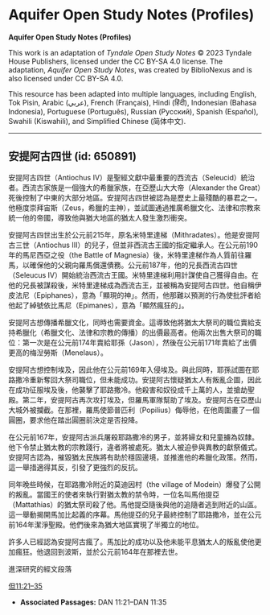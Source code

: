 # Aquifer Open Study Notes (Profiles)

**Aquifer Open Study Notes (Profiles)**

This work is an adaptation of *Tyndale Open Study Notes* © 2023 Tyndale House Publishers, licensed under the CC BY\-SA 4\.0 license. The adaptation, *Aquifer Open Study Notes*, was created by BiblioNexus and is also licensed under CC BY\-SA 4\.0\.

This resource has been adapted into multiple languages, including English, Tok Pisin, Arabic (عربي), French (Français), Hindi (हिंदी), Indonesian (Bahasa Indonesia), Portuguese (Português), Russian (Русский), Spanish (Español), Swahili (Kiswahili), and Simplified Chinese (简体中文).



--------------------------------

## 安提阿古四世 (id: 650891)

安提阿古四世（Antiochus IV）是聖經文獻中最重要的西流古（Seleucid）統治者。西流古家族是一個強大的希臘家族，在亞歷山大大帝（Alexander the Great）死後控制了中東的大部分地區。安提阿古四世被認為是歷史上最殘酷的暴君之一。他極度崇拜宙斯（Zeus，希臘的主神），並試圖通過推廣希臘文化、法律和宗教來統一他的帝國，導致他與猶大地區的猶太人發生激烈衝突。

安提阿古四世出生於公元前215年，原名米特里達梯（Mithradates）。他是安提阿古三世（Antiochus III）的兒子，但並非西流古王國的指定繼承人。在公元前190年的馬尼西亞之役（the Battle of Magnesia）後，米特里達梯作為人質前往羅馬，以確保他的父親向羅馬償還債務。公元前187年，他的兄長西流古四世（Seleucus IV）開始統治西流古王國。米特里達梯利用計謀使自己獲得自由。在他的兄長被謀殺後，米特里達梯成為西流古王，並被稱為安提阿古四世。他自稱伊皮法尼（Epiphanes），意為「顯現的神」。然而，他那難以預測的行為使批評者給他起了綽號依比馬尼（Epimanes），意為「顯然瘋狂的」。

安提阿古想傳播希臘文化，同時也需要資金。這導致他將猶太大祭司的職位賣給支持希臘化（希臘文化、法律和宗教的傳播）的出價最高者。他兩次出售大祭司的職位：第一次是在公元前174年賣給耶孫（Jason），然後在公元前171年賣給了出價更高的梅湼勞斯（Menelaus）。

安提阿古想控制埃及，因此他在公元前169年入侵埃及。與此同時，耶孫試圖在耶路撒冷重新奪回大祭司職位，但未能成功。安提阿古懷疑猶太人有叛亂企圖，因此在成功征服埃及後，他襲擊了耶路撒冷。他殺害和奴役成千上萬的人，並搶劫聖殿。第二年，安提阿古再次攻打埃及，但羅馬軍隊幫助了埃及。安提阿古在亞歷山大城外被攔截。在那裡，羅馬使節普匹利（Popilius）侮辱他，在他周圍畫了一個圓圈，要求他在踏出圓圈前決定是否投降。

在公元前167年，安提阿古派兵屠殺耶路撒冷的男子，並將婦女和兒童擄為奴隸。他下令禁止猶太教的宗教踐行，違者將被處死。猶太人被迫參與異教的獻祭儀式。安提阿古認為，摧毀猶太民族將有助於穩固邊境，並推進他的希臘化政策。然而，這一舉措適得其反，引發了更強烈的反抗。

同年晚些時候，在耶路撒冷附近的莫迪因村（the village of Modein）爆發了公開的叛亂。當國王的使者來執行對猶太教的禁令時，一位名叫馬他提亞（Mattathias）的猶太祭司殺了他。馬他提亞隨後與他的追隨者逃到附近的山區。這一舉動揭開馬加比起義的序幕。馬他提亞的兒子最終控制了耶路撒冷，並在公元前164年潔淨聖殿。他們後來為猶大地區實現了半獨立的地位。

許多人已經認為安提阿古瘋了。馬加比的成功以及他未能平息猶太人的叛亂使他更加瘋狂。他退回到波斯，並於公元前164年在那裡去世。

進深研究的經文段落

[但11:21–35](https://ref.ly/Dan11:21-Dan11:35)

* **Associated Passages:** DAN 11:21–DAN 11:35

